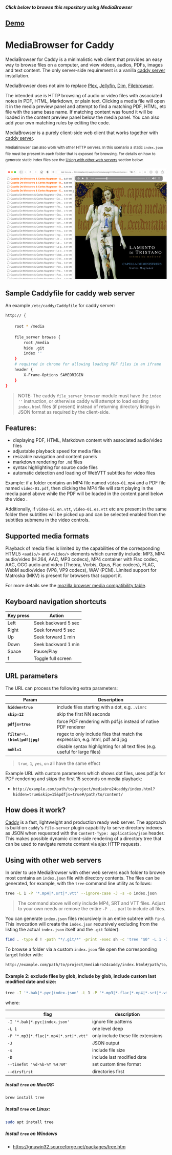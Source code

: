 ##### _Click below to browse this repository using MediaBrowser_
## [Demo](https://glowinthedark.github.io/mediabro4caddy/#/mediabro4caddy/index.json)

# MediaBrowser for Caddy

MediaBrowser for Caddy is a minimalistic web client that provides an easy way to browse files on a computer, and view videos, audios, PDFs, images and text content. The only server-side requirement is a vanilla [caddy server](https://caddyserver.com/) installation.

MediaBrowser does not aim to replace [Plex](https://www.plex.tv/), [Jellyfin](https://jellyfin.org/), [Dim](https://github.com/Dusk-Labs/dim), [Filebrowser](https://github.com/filebrowser/filebrowser).

The intended use is HTTP browsing of audio or video files with associated notes in PDF, HTML, Markdown, or plain text. Clicking a media file will open it in the media preview panel and attempt to find a matching PDF, HTML, etc file with the same base name. If matching content was found it will be loaded in the content preview panel below the media panel. You can also add your own matching rules by editing the code. 

MediaBrowser is a purely client-side web client that works together with [caddy server](https://caddyserver.com/).  

<sup>MediaBrowser can also work with other HTTP servers. In this scenario a static `index.json` file must be present in each folder that is exposed for browsing. For details on how to generate static index files see the [Using with other web servers](#using-with-other-web-servers) section below. </sup>

![](img/mediabrowser-1.png)

## Sample Caddyfile for caddy web server 

An example `/etc/caddy/Caddyfile` for caddy server:

```bash
http:// {

	root * /media

	file_server browse {
		root /media
		hide .git
		index ''
	}
	# required in chrome for allowing loading PDF files in an iframe
	header {
		X-Frame-Options SAMEORIGIN
	}
}
```

> NOTE: The caddy `file_server_browser` module must have the `index ''` instruction, or otherwise caddy will attempt to load existing `index.html` files (if present) instead of returning directory listings in JSON format as required by the client-side.

## Features:

* displaying PDF, HTML, Markdown content with associated audio/video files
* adjustable playback speed for media files
* resizable navigation and content panels
* markdown rendering for `.md` files
* syntax highlighting for source code files
* automatic detection and loading of WebVTT subtitles for video files

Example: if a folder contains an MP4 file named `video-01.mp4` and a PDF file named `video-01.pdf`, then clicking the MP4 file will start playing in the media panel above while the PDF will be loaded in the content panel below the video . 

Additionally, if `video-01.en.vtt`, `video-01.es.vtt` etc are present in the same folder then subtitles will be picked up and can be selected enabled from the subtitles submenu in the video controls.

## Supported media formats
Playback of media files is limited by the capabilities of the corresponding HTML5 `<audio/>` and `<video/>` elements which currently include: MP3, MP4 audio/video (H.264, AAC, MP3 codecs), MP4 container with Flac codec, AAC, OGG audio and video (Theora, Vorbis, Opus, Flac codecs), FLAC, WebM audio/video (VP8, VP9 codecs), WAV (PCM). Limited support for Matroska (MKV) is present for browsers that support it. 

For more details see the [mozilla browser media compatibility table](https://developer.mozilla.org/en-US/docs/Web/Media/Formats/Video_codecs#common_codecs).

## Keyboard navigation shortcuts

| Key press  | Action |
| ------------- | ------------- |
| Left  | Seek backward 5 sec  |
| Right  | Seek forward 5 sec  |
| Up  | Seek forward 1 min  |
| Down  | Seek backward 1 min  |
| Space  | Pause/Play  |
| f  | Toggle full screen  |

## URL parameters

The URL can process the following extra parameters:

| Param  | Description |
| ------------- | ------------- |
| **`hidden=true`**  | include files starting with a dot, e.g. `.vimrc`  |
| **`skip=12`**  | skip the first NN seconds  |
| **`pdfjs=true`**  | force PDF rendering with pdf.js instead of native PDF renderer  |
| **`filter=\.(html\|pdf\|jpg)`** | regex to only include files that match the expression, e.g. html, pdf and jpg |
| **`nohl=1`**  | disable syntax highlighting for all text files (e.g. useful for large files) |

> `true`, `1`, `yes`, `on` all have the same effect

Example URL with custom parameters which shows dot files, uses pdf.js for PDF rendering and skips the first 15 seconds on media playback: 


- `http://example.com/path/to/project/mediabro24caddy/index.html?hidden=true&skip=15&pdfjs=true#/path/to/content/`

## How does it work?

[Caddy](https://caddyserver.com/) is a fast, lightweight and production ready web server. The approach is build on `caddy`'s `file-server` plugin capability to serve directory indexes as JSON when requested with the `Content-Type: application/json` header. This makes possible dynamic client-side rendering of a directory tree that can be used to navigate remote content via ajax HTTP requests.

## Using with other web servers

In order to use MediaBrowser with other web servers each folder to browse most contains an `index.json` file with directory contents. The files can be generated, for example, with the `tree` command line utility as follows:

```bash
tree -L 1 -P '*.mp4|*.srt|*.vtt' --ignore-case -J -s -o index.json
```
> The command above will only include MP4, SRT and VTT files. Adjust to your own needs or remove the entire `-P ...` part to include all files.

You can generate `index.json` files recursively in an entire subtree with `find`. This invocation will create the `index.json` recursively excluding from the listing the actual `index.json` itself and the `.git` folder):

```bash
find . -type d ! -path "*/.git/*" -print -exec sh -c 'tree "$0" -L 1 -I "index.json" --ignore-case -J -s -D -o "$0/index.json"' {} \;
```

To browse a folder via a custom `index.json` file open the corresponding target folder with:

    http://example.com/path/to/project/mediabro24caddy/index.html#/path/to/data/folder/index.json
    
#### Example 2: exclude files by glob, include by glob, include custom last modified date and size:
```bash
tree -I '*.bak|*.pyc|index.json' -L 1 -P '*.mp3|*.flac|*.mp4|*.srt|*.vtt' --ignore-case -J -D --timefmt '%d-%b-%Y %H:%M' --dirsfirst -s -o index.json
```

where:

| flag                                      | description                        |
| ----------------------------------------- | ---------------------------------- |
| `-I '*.bak\|*.pyc\|index.json'`           | ignore file patterns               |
| `-L 1`                                    | one level deep                     |
| `-P "*.mp3\|*.flac\|*.mp4\|*.srt\|*.vtt"` | only include these file extensions |
| `-J`                                      | JSON output                        |
| `-s`                                      | include file size                  |
| `-D`                                      | include last modified date         |
| `--timefmt '%d-%b-%Y %H:%M'`              | set custom time format             |
| `--dirsfirst`                             | directories first                  |


##### Install `tree` on MacOS:

```bash
brew install tree
```

##### Install `tree` on Linux:
```bash
sudo apt install tree
```

##### Install `tree` on Windows

- https://gnuwin32.sourceforge.net/packages/tree.htm

